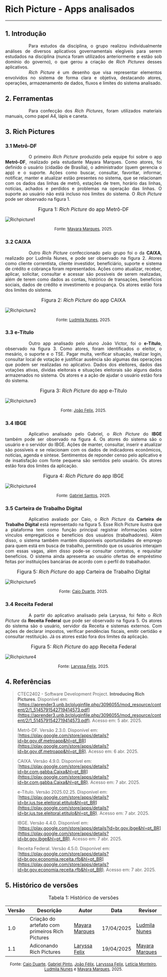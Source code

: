 # Rich Picture - Apps analisados 

***

## 1. Introdução

<div style="text-align: justify; text-indent: 2cm;">
Para estudos da disciplina, o grupo realizou individualmente análises de diversos aplicativos governamentais elegíveis para serem estudados na disciplina (nunca foram utilizados anteriormente e estão sob domínio do governo), o que gerou a criação de <i>Rich Pictures</i> desses aplicativos.
<br>
</div>
<div style="text-align: justify; text-indent: 2cm;">
<i>Rich Picture</i> é um desenho que visa representar elementos envolvidos no sistema de forma clara e objetiva, destacando atores, operações, armazenamento de dados, fluxos e limites do sistema analisado. 
</div>

## 2. Ferramentas

<div style="text-align: justify; text-indent: 2cm;">
Para confecção dos <i>Rich Pictures</i>, foram utilizados materiais manuais, como papel A4, lápis e caneta. 
</div>

## 3. Rich Pictures
### 3.1 Metrô-DF

<div style="text-align: justify; text-indent: 2cm;">
O primeiro <i>Rich Picture</i> produzido pela equipe foi sobre o app <b>Metrô-DF</b>, realizado pela estudante Mayara Marques. Como atores, foi definido o usuário (cidadão de Brasília), o administrador (quem gerencia o app) e o suporte. Ações como buscar, consultar, favoritar, informar, notificar, manter e atualizar estão presentes no sistema, que se relacionam com os dados das linhas de metrô, estações de trem, horário das linhas, notícias, achados e perdidos e problemas na operação das linhas. O suporte ao usuário não está incluso nos limites do sistema. O <i>Rich Picture</i> pode ser observado na figura 1.
</div>

<font size="3"><p style="text-align: center">Figura 1: <i>Rich Picture</i> do app Metrô-DF</p></font>

![Richpicture1](../assets/images/RP_metro.png)

<font size="2"><p style="text-align: center">Fonte: [Mayara Marques](https://github.com/maymarquee), 2025.</p></font>


### 3.2 CAIXA

<div style="text-align: justify; text-indent: 2cm;">
Outro <i>Rich Picture</i> confeccionado pelo grupo foi o da <b>CAIXA</b>, realizado por Ludmila Nunes, e pode ser observado na figura 2. Atores como cliente correntista, cliente investidor, benefíciário, suporte e sistema de crédito e cobrança foram representados. Ações como atualizar, receber, aplicar, solicitar, consultar e acessar são possíveis de serem realizadas, além de terem como dados as contas, histórico de transações, benefícios sociais, dados de crédito e investimento e poupança. Os atores estão fora dos limites do sistema.  
</div>

<font size="3"><p style="text-align: center">Figura 2: <i>Rich Picture</i> do app CAIXA</p></font>

![Richpicture2](../assets/images/RP_caixa.jpeg)

<font size="2"><p style="text-align: center">Fonte: [Ludmila Nunes](https://github.com/ludmilaaysha), 2025.</p></font>

### 3.3 e-Título

<div style="text-align: justify; text-indent: 2cm;">
Outro app analisado pelo aluno João Victor, foi o <b>e-Título</b>, observado na figura 3. Como atores, foram identificados o eleitor, o mesário, o suporte e o TSE. Pagar multa, verificar situação, realizar login, consultar local de votação e justificar ausência são algumas das operações que podem ser realizadas no aplicativo. Dados dos eleitores, dados das votações ativas, dívidas eleitorais e situações eleitorais são alguns dados armazenados no sistema. Os atores e a ação de ajudar o usuário estão fora do sistema. 
</div>

<font size="3"><p style="text-align: center">Figura 3: <i>Rich Picture</i> do app e-Título</p></font>

![Richpicture3](../assets/images/RP_e_titulo.jpeg)

<font size="2"><p style="text-align: center">Fonte: [João Felix](https://github.com/joaofmoreiraa), 2025.</p></font>

### 3.4 IBGE

<div style="text-align: justify; text-indent: 2cm;">
Aplicativo analisado pelo Gabriel, o <i>Rich Picture</i> do <b>IBGE</b> também pode ser observado na figura 4. Os atores do sistema são o usuário e o servidor do IBGE. Ações de manter, consultar, inserir e atualizar são possíveis e se relacionam com os dados de indicadores econômicos, notícias, agenda e síntese. Sentimentos de reponder censo pelo aplicativo e de insatisfação com fonte pequena são sentidos pelo usuário. Os atores estão fora dos limites da aplicação.
</div>

<font size="3"><p style="text-align: center">Figura 4: <i>Rich Picture</i> do app IBGE</p></font>

![Richpicture4](../assets/images/RP_IBGE.jpeg)

<font size="2"><p style="text-align: center">Fonte: [Gabriel Santos](https://github.com/GabrielSPinto), 2025.</p></font>


### 3.5 Carteira de Trabalho Digital

<div style="text-align: justify; text-indent: 2cm;">
Aplicativo avaliado por Caio, o <i>Rich Picture</i> da <b>Carteira de Trabalho Digital</b> está representado na figura 5. Esse Rich Picture ilustra que a plataforma tem como função principal registrar informações sobre vínculos empregatícios e benefícios dos usuários (trabalhadores). Além disso, o sistema também mantém disponíveis oportunidades de emprego para quem está em busca de trabalho, permitindo que os usuários interajam com essas vagas, além disso pode-se consultar contratos, e requisitar benefícios. O sistema ainda apresenta ao usuário ofertas de empréstimo feitas por instituições bancárias de acordo com o perfil do trabalhador.
</div>

<font size="3"><p style="text-align: center">Figura 5: <i>Rich Picture</i> do app Carteira de Trabalho Digital</p></font>

![Richpicture5](../assets/images/RP_CDTD.jpeg)

<font size="2"><p style="text-align: center">Fonte: [Caio Duarte](https://github.com/Caioduart3), 2025.</p></font>

### 3.4 Receita Federal

<div style="text-align: justify; text-indent: 2cm;">
A partir do aplicativo analisado pela Laryssa, foi feito o <i>Rich Picture</i> da <b>Receita Federal</b> que pode ser observado na figura 5. Os atores do sistema são o usuário, servidor da Receita e sistemas externos. Com ações de declarar impostos, verificar pendências fiscais, emitir certidão e consultar restituição. Já os atores estão fora dos limites da aplicação.
</div>

<font size="3"><p style="text-align: center">Figura 5: <i>Rich Picture</i> do app Receita Federal</p></font>

![Richpicture4](../assets/images/RP_receita_federal.jpeg)

<font size="2"><p style="text-align: center">Fonte: [Laryssa Felix](https://github.com/felixlaryssa), 2025.</p></font>



## 4. Referências
> CTEC2402 - Software Development Project. **Introducing Rich Pictures**. Disponível em: [https://aprender3.unb.br/pluginfile.php/3096055/mod_resource/content/2/1_5145791542719414573.pdf](https://aprender3.unb.br/pluginfile.php/3096055/mod_resource/content/2/1_5145791542719414573.pdf)​. Acesso em: 5 abr. 2025.

> Metrô-DF. Versão 2.3.0. Disponível em: [https://play.google.com/store/apps/details?id=br.gov.df.metroapp&hl=pt_BR](https://play.google.com/store/apps/details?id=br.gov.df.metroapp&hl=pt_BR). Acesso em: 6 abr. 2025.

> CAIXA. Versão 4.9.0. Disponível em: [https://play.google.com/store/apps/details?id=br.com.gabba.Caixa&hl=pt_BR](https://play.google.com/store/apps/details?id=br.com.gabba.Caixa&hl=pt_BR). Acesso em: 7 abr. 2025.

> e-Título. Versão 2025.02.25. Disponível em: [https://play.google.com/store/apps/details?id=br.jus.tse.eleitoral.etitulo&hl=pt_BR](https://play.google.com/store/apps/details?id=br.jus.tse.eleitoral.etitulo&hl=pt_BR). Acesso em: 7 abr. 2025.

> IBGE. Versão 4.4.0. Disponível em: [https://play.google.com/store/apps/details?id=br.gov.ibge&hl=pt_BR](https://play.google.com/store/apps/details?id=br.gov.ibge&hl=pt_BR). Acesso em: 7 abr. 2025.

> Receita Federal. Versão 4.5.0. Disponível em: [https://play.google.com/store/apps/details?id=br.gov.economia.receita.rfb&hl=pt_BR](https://play.google.com/store/apps/details?id=br.gov.economia.receita.rfb&hl=pt_BR). Acesso em: 7 abr. 2025.

## 5. Histórico de versões 

<font size="3"><p style="text-align: center">Tabela 1: Histórico de versões</p></font>

| Versão | Descrição       | Autor                                            | Data                                  | Revisor     |
| ------ | ---------- | ------------------------------------------------ | ------------------------------------------ | ----------- |
| 1.0    | Criação do artefato com primeiros Rich Pictures | [Mayara Marques](https://github.com/maymarquee) | 17/04/2025 | [Ludmila Nunes](https://github.com/ludmilaaysha)|
| 1.1    | Adiconando Rich Pictures | [Laryssa Felix](https://github.com/felixlaryssa) | 19/04/2025 | [Mayara Marques](https://github.com/maymarquee)|

<font size="2"><p style="text-align: center">Fonte: [Caio Duarte](https://github.com/caioduart3), [Gabriel Pinto](https://github.com/GabrielSPinto), [João Félix](https://github.com/joaofmoreiraa), [Larysssa Felix](https://github.com/felixlaryssa), [Letícia Monteiro](https://github.com/LeticiaMonteiroo), [Ludmila Nunes](https://github.com/ludmilaaysha) e [Mayara Marques](https://github.com/maymarquee), 2025.</p></font>